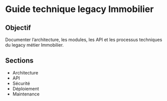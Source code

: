 # Guide technique legacy Immobilier

## Objectif
Documenter l’architecture, les modules, les API et les processus techniques du legacy métier Immobilier.

## Sections
- Architecture
- API
- Sécurité
- Déploiement
- Maintenance

